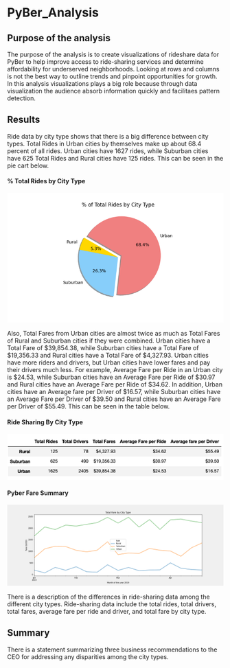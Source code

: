 # PyBer_Analysis

## Purpose of the analysis
The purpose of the analysis is to create visualizations of rideshare data for PyBer to help improve access to ride-sharing services and determine affordability for underserved neighborhoods. Looking at rows and columns is not the best way to outline trends and pinpoint opportunities for growth. In this analysis visualizations plays a big role because through data visualization the audience absorb information quickly and facilitaes pattern detection.

## Results

Ride data by city type shows that there is a big difference between city types. Total Rides in Urban cities by themselves make up about 68.4 percent of all rides. Urban cities have 1627 rides, while Suburban cities have 625 Total Rides and Rural cities have 125 rides. This can be seen in the pie cart below.

#### % Total Rides by City Type

![Pie chart for Total Rides by City Type](./analysis/Fig6.png)

Also, Total Fares from Urban cities are almost twice as much as Total Fares of Rural and Suburban cities if they were combined. Urban cities have a Total Fare of $39,854.38, while Suburban cities have a Total Fare of $19,356.33 and Rural cities have a Total Fare of $4,327.93. Urban cities have more riders and drivers, but Urban cities have lower fares and pay their drivers much less. For example, Average Fare per Ride in an Urban city is $24.53, while Suburban cities have an Average Fare per Ride of $30.97 and Rural cities have an Average Fare per Ride of $34.62. In addition, Urban cities have an Average fare per Driver of $16.57, while Suburban cities have an Average Fare per Driver of $39.50 and Rural cities have an Average Fare per Driver of $55.49. This can be seen in the table below.

#### Ride Sharing By City Type
![Ride Sharing by Type](./analysis/Ride_Sharing_By_Type.png)


#### Pyber Fare Summary
![Pyber Fare Summary](./analysis/PyBer_fare_summary.png)


There is a description of the differences in ride-sharing data among the different city types. Ride-sharing data include the total rides, total drivers, total fares, average fare per ride and driver, and total fare by city type.

## Summary
There is a statement summarizing three business recommendations to the CEO for addressing any disparities among the city types.
